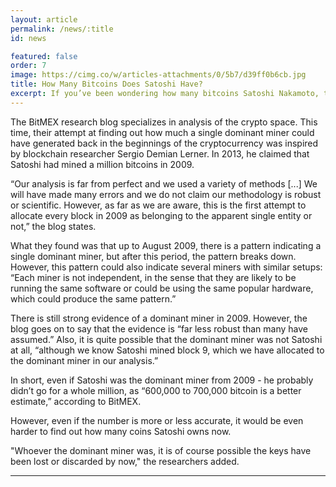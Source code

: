 ```yaml
---
layout: article
permalink: /news/:title
id: news

featured: false
order: 7
image: https://cimg.co/w/articles-attachments/0/5b7/d39ff0b6cb.jpg
title: How Many Bitcoins Does Satoshi Have?
excerpt: If you’ve been wondering how many bitcoins Satoshi Nakamoto, the mysterious creator of Bitcoin, himself owns, you're not alone - a new research by the BitMEX exchange has attempted to answer exactly this question. Despite they recognize that their "analysis is far from perfect", the researchers estimate that Satoshi had mined up to 700,000 bitcoins in 2009, or less than previously estimated a million of coins.
---
```


The BitMEX research blog specializes in analysis of the crypto space. This time, their attempt at finding out how much a single dominant miner could have generated back in the beginnings of the cryptocurrency was inspired by blockchain researcher Sergio Demian Lerner. In 2013, he claimed that Satoshi had mined a million bitcoins in 2009.

“Our analysis is far from perfect and we used a variety of methods [...] We will have made many errors and we do not claim our methodology is robust or scientific. However, as far as we are aware, this is the first attempt to allocate every block in 2009 as belonging to the apparent single entity or not,” the blog states.

What they found was that up to August 2009, there is a pattern indicating a single dominant miner, but after this period, the pattern breaks down. However, this pattern could also indicate several miners with similar setups: “Each miner is not independent, in the sense that they are likely to be running the same software or could be using the same popular hardware, which could produce the same pattern.”

There is still strong evidence of a dominant miner in 2009. However, the blog goes on to say that the evidence is “far less robust than many have assumed.” Also, it is quite possible that the dominant miner was not Satoshi at all, “although we know Satoshi mined block 9, which we have allocated to the dominant miner in our analysis.”

In short, even if Satoshi was the dominant miner from 2009 - he probably didn’t go for a whole million, as “600,000 to 700,000 bitcoin is a better estimate,” according to BitMEX.

However, even if the number is more or less accurate, it would be even harder to find out how many coins Satoshi owns now.

"Whoever the dominant miner was, it is of course possible the keys have been lost or discarded by now," the researchers added.
______
